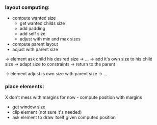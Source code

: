 ### layout computing:
- compute wanted size
    - get wanted childs size
    - add padding
    - add self size
    - adjust with min and max sizes
- compute parent layout
- adjust with parent size




-> element ask child his desired size
    -> ...
-> add it's own size to his child size
-> adapt size to constraints
-> return to the parent

-> element adjust is own size with parent size
    -> ...

### place elements:
X don't mess with margins for now - compute position with margins
- get window size
- clip element (not sure it's needed)
- ask element to draw itself given computed position
